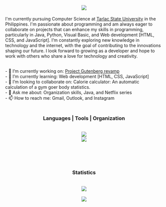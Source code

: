 <br>

<div>
  <h1 align="center"> <img src="https://readme-typing-svg.herokuapp.com/?font=Righteous&size=35&center=true&vCenter=true&width=500&height=70&duration=4000&lines=Hi+There!;+I'm+Angelo+!;" />
</h1>
  <p>
    I'm currently pursuing Computer Science at <a href="https://www.tsu.edu.ph/" target="_blank">Tarlac State University</a> in the Philippines. I'm passionate about programming and am always eager to collaborate on projects that can enhance my skills in programming, particularly in Java, Python, Visual Basic, and Web development [HTML, CSS, and JavaScript]. I’m constantly exploring new knowledge in technology and the internet, with the goal of contributing to the innovations shaping our future. I look forward to growing as a developer and hope to work with others who share a love for technology and creativity.
  </p>
</div>

</br>
- 🔭 I’m currently working on: <a href="https://github.com/shoichiideologies/project-gutenburg">Project Gutenberg revamp</a><br>
- 🌱 I’m currently learning: Web development [HTML, CSS, JavaScript]<br>
- 👯 I’m looking to collaborate on: Calorie calculator: An automatic calculation of a gym goer body statistics.<br>
- 💬 Ask me about: Organization skills, Java, and Netflix series<br>
- 📫 How to reach me: Gmail, Outlook, and Instagram<br>
</br>

<div width=200px>
  <h3 align="center"> Languages | Tools | Organization </h3><br/>
  <div align="center">
    <img src="https://skillicons.dev/icons?i=python,javascript,java,css,html,git,github,figma,notion,visualstudio,php,nodejs,sublime" /><br>
    <img src="https://skillicons.dev/icons?i=vscode,azure,windows,apple,discord,dotnet,eclipse,gmail,linkedin,tailwind,mysql,regex,svg" /><br>
  </div>
</div>

<br/></br></br>

<div align="center">
  <h3 align="center">Statistics</h3></br>
  <img src="https://github-readme-stats.vercel.app/api?username=shoichiideologies&show_icons=true&theme=radical&border_radius=10&border_color=#7b7d7d7"><br></br>
  <img src="https://github-readme-stats.vercel.app/api/top-langs/?username=shoichiideologies&theme=radical&card_width=466px&border_radius=10">
</div>


<!--
**shoichiideologies/shoichiideologies** is a ✨ _special_ ✨ repository because its `README.md` (this file) appears on your GitHub profile.

Here are some ideas to get you started:

- 🔭 I’m currently working on ...
- 🌱 I’m currently learning ...
- 👯 I’m looking to collaborate on ...
- 🤔 I’m looking for help with ...
- 💬 Ask me about ...
- 📫 How to reach me: ...
- 😄 Pronouns: ...
- ⚡ Fun fact: ...
-->
